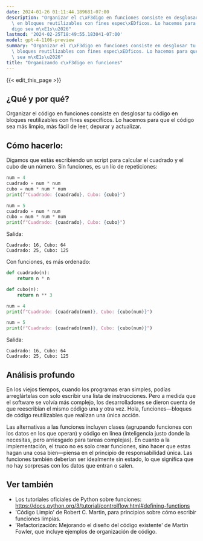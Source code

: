 ```yaml
---
date: 2024-01-26 01:11:44.189681-07:00
description: "Organizar el c\xF3digo en funciones consiste en desglosar tu c\xF3digo\
  \ en bloques reutilizables con fines espec\xEDficos. Lo hacemos para que el c\xF3\
  digo sea m\xE1s\u2026"
lastmod: '2024-02-25T18:49:55.183041-07:00'
model: gpt-4-1106-preview
summary: "Organizar el c\xF3digo en funciones consiste en desglosar tu c\xF3digo en\
  \ bloques reutilizables con fines espec\xEDficos. Lo hacemos para que el c\xF3digo\
  \ sea m\xE1s\u2026"
title: "Organizando c\xF3digo en funciones"
---
```


{{< edit_this_page >}}

## ¿Qué y por qué?
Organizar el código en funciones consiste en desglosar tu código en bloques reutilizables con fines específicos. Lo hacemos para que el código sea más limpio, más fácil de leer, depurar y actualizar.

## Cómo hacerlo:
Digamos que estás escribiendo un script para calcular el cuadrado y el cubo de un número. Sin funciones, es un lío de repeticiones:

```Python
num = 4
cuadrado = num * num
cubo = num * num * num
print(f"Cuadrado: {cuadrado}, Cubo: {cubo}")

num = 5
cuadrado = num * num
cubo = num * num * num
print(f"Cuadrado: {cuadrado}, Cubo: {cubo}")
```
Salida:
```
Cuadrado: 16, Cubo: 64
Cuadrado: 25, Cubo: 125
```

Con funciones, es más ordenado:

```Python
def cuadrado(n):
    return n * n

def cubo(n):
    return n ** 3

num = 4
print(f"Cuadrado: {cuadrado(num)}, Cubo: {cubo(num)}")

num = 5
print(f"Cuadrado: {cuadrado(num)}, Cubo: {cubo(num)}")
```
Salida:
```
Cuadrado: 16, Cubo: 64
Cuadrado: 25, Cubo: 125
```

## Análisis profundo
En los viejos tiempos, cuando los programas eran simples, podías arreglártelas con solo escribir una lista de instrucciones. Pero a medida que el software se volvía más complejo, los desarrolladores se dieron cuenta de que reescribían el mismo código una y otra vez. Hola, funciones—bloques de código reutilizables que realizan una única acción.

Las alternativas a las funciones incluyen clases (agrupando funciones con los datos en los que operan) y código en línea (inteligencia justo donde la necesitas, pero arriesgado para tareas complejas). En cuanto a la implementación, el truco no es solo crear funciones, sino hacer que estas hagan una cosa bien—piensa en el principio de responsabilidad única. Las funciones también deberían ser idealmente sin estado, lo que significa que no hay sorpresas con los datos que entran o salen.

## Ver también
- Los tutoriales oficiales de Python sobre funciones: https://docs.python.org/3/tutorial/controlflow.html#defining-functions
- 'Código Limpio' de Robert C. Martin, para principios sobre cómo escribir funciones limpias.
- 'Refactorización: Mejorando el diseño del código existente' de Martin Fowler, que incluye ejemplos de organización de código.
